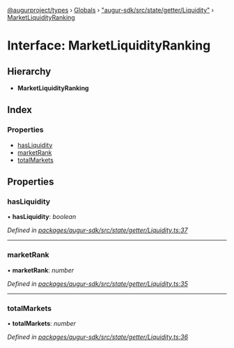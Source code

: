 [@augurproject/types](../README.md) › [Globals](../globals.md) › ["augur-sdk/src/state/getter/Liquidity"](../modules/_augur_sdk_src_state_getter_liquidity_.md) › [MarketLiquidityRanking](_augur_sdk_src_state_getter_liquidity_.marketliquidityranking.md)

# Interface: MarketLiquidityRanking

## Hierarchy

* **MarketLiquidityRanking**

## Index

### Properties

* [hasLiquidity](_augur_sdk_src_state_getter_liquidity_.marketliquidityranking.md#hasliquidity)
* [marketRank](_augur_sdk_src_state_getter_liquidity_.marketliquidityranking.md#marketrank)
* [totalMarkets](_augur_sdk_src_state_getter_liquidity_.marketliquidityranking.md#totalmarkets)

## Properties

###  hasLiquidity

• **hasLiquidity**: *boolean*

*Defined in [packages/augur-sdk/src/state/getter/Liquidity.ts:37](https://github.com/AugurProject/augur/blob/69c4be52bf/packages/augur-sdk/src/state/getter/Liquidity.ts#L37)*

___

###  marketRank

• **marketRank**: *number*

*Defined in [packages/augur-sdk/src/state/getter/Liquidity.ts:35](https://github.com/AugurProject/augur/blob/69c4be52bf/packages/augur-sdk/src/state/getter/Liquidity.ts#L35)*

___

###  totalMarkets

• **totalMarkets**: *number*

*Defined in [packages/augur-sdk/src/state/getter/Liquidity.ts:36](https://github.com/AugurProject/augur/blob/69c4be52bf/packages/augur-sdk/src/state/getter/Liquidity.ts#L36)*
